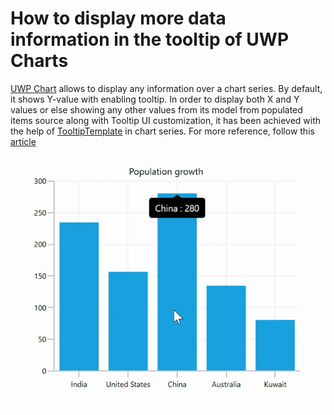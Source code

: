 # How to display more data information in the tooltip of UWP Charts

[UWP Chart](https://www.syncfusion.com/uwp-ui-controls/charts) allows to display any information over a chart series. By default, it shows Y-value with enabling tooltip. In order to display both X and Y values or else showing any other values from its model from populated items source along with Tooltip UI customization, it has been achieved with the help of [TooltipTemplate](https://help.syncfusion.com/cr/uwp/Syncfusion.UI.Xaml.Charts.ChartSeriesBase.html#Syncfusion_UI_Xaml_Charts_ChartSeriesBase_TooltipTemplate) in chart series. For more reference, follow this [article](https://www.syncfusion.com/kb/5231/?utm_medium=listing&utm_source=github-examples)

![](https://github.com/SyncfusionExamples/How-to-display-more-data-information-in-the-tooltip-of-UWP-Charts/blob/main/UWP_Chart_Tooltip_Customization.gif)
